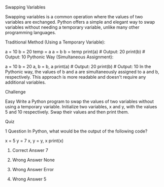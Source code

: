 Swapping Variables

Swapping variables is a common operation where the values of two variables are exchanged. Python offers a simple and elegant way to swap variables without needing a temporary variable, unlike many other programming languages.

Traditional Method (Using a Temporary Variable):

a = 10
b = 20
temp = a
a = b
b = temp
print(a)  # Output: 20
print(b)  # Output: 10
Pythonic Way (Simultaneous Assignment):

a = 10
b = 20
a, b = b, a
print(a)  # Output: 20
print(b)  # Output: 10
In the Pythonic way, the values of b and a are simultaneously assigned to a and b, respectively. This approach is more readable and doesn't require any additional variables.

Challenge

Easy
Write a Python program to swap the values of two variables without using a temporary variable. Initialize two variables, x and y, with the values 5 and 10 respectively. Swap their values and then print them.

Quiz

1 Question
In Python, what would be the output of the following code?

x = 5
y = 7
x, y = y, x
print(x)
1. Correct Answer
7

2. Wrong Answer
None

3. Wrong Answer
Error

4. Wrong Answer
5


